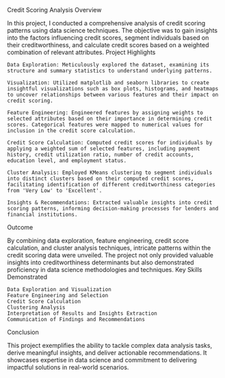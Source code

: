 Credit Scoring Analysis
Overview

In this project, I conducted a comprehensive analysis of credit scoring patterns using data science techniques. The objective was to gain insights into the factors influencing credit scores, segment individuals based on their creditworthiness, and calculate credit scores based on a weighted combination of relevant attributes.
Project Highlights

    Data Exploration: Meticulously explored the dataset, examining its structure and summary statistics to understand underlying patterns.

    Visualization: Utilized matplotlib and seaborn libraries to create insightful visualizations such as box plots, histograms, and heatmaps to uncover relationships between various features and their impact on credit scoring.

    Feature Engineering: Engineered features by assigning weights to selected attributes based on their importance in determining credit scores. Categorical features were mapped to numerical values for inclusion in the credit score calculation.

    Credit Score Calculation: Computed credit scores for individuals by applying a weighted sum of selected features, including payment history, credit utilization ratio, number of credit accounts, education level, and employment status.

    Cluster Analysis: Employed KMeans clustering to segment individuals into distinct clusters based on their computed credit scores, facilitating identification of different creditworthiness categories from 'Very Low' to 'Excellent'.

    Insights & Recommendations: Extracted valuable insights into credit scoring patterns, informing decision-making processes for lenders and financial institutions.

Outcome

By combining data exploration, feature engineering, credit score calculation, and cluster analysis techniques, intricate patterns within the credit scoring data were unveiled. The project not only provided valuable insights into creditworthiness determinants but also demonstrated proficiency in data science methodologies and techniques.
Key Skills Demonstrated

    Data Exploration and Visualization
    Feature Engineering and Selection
    Credit Score Calculation
    Clustering Analysis
    Interpretation of Results and Insights Extraction
    Communication of Findings and Recommendations

Conclusion

This project exemplifies the ability to tackle complex data analysis tasks, derive meaningful insights, and deliver actionable recommendations. It showcases expertise in data science and commitment to delivering impactful solutions in real-world scenarios.
